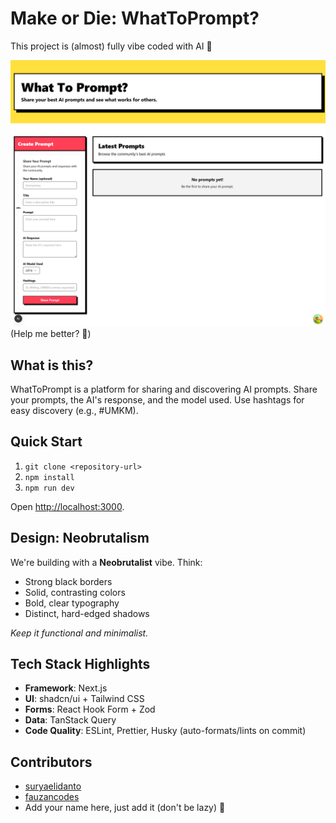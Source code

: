 # Make or Die: WhatToPrompt?

This project is (almost) fully vibe coded with AI 🤖

![Preview of WhatToPrompt](preview.png)
(Help me better? 🥺)

## What is this?

WhatToPrompt is a platform for sharing and discovering AI prompts. Share your prompts, the AI's response, and the model used. Use hashtags for easy discovery (e.g., #UMKM).

## Quick Start

1.  `git clone <repository-url>`
2.  `npm install`
3.  `npm run dev`

Open [http://localhost:3000](http://localhost:3000).

## Design: Neobrutalism

We're building with a **Neobrutalist** vibe. Think:

- Strong black borders
- Solid, contrasting colors
- Bold, clear typography
- Distinct, hard-edged shadows

_Keep it functional and minimalist._

## Tech Stack Highlights

- **Framework**: Next.js
- **UI**: shadcn/ui + Tailwind CSS
- **Forms**: React Hook Form + Zod
- **Data**: TanStack Query
- **Code Quality**: ESLint, Prettier, Husky (auto-formats/lints on commit)

## Contributors

- [suryaelidanto](https://github.com/suryaelidanto)
- [fauzancodes](https://github.com/fauzancodes)
- Add your name here, just add it (don't be lazy) 🐺
